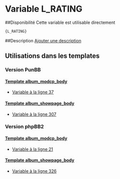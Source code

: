 # Variable L_RATING

##Disponibilité
Cette variable est utilisable directement

```html
{L_RATING}
```

##Description
[Ajouter une description](https://fa-tvars.appspot.com/var/L_RATING)

## Utilisations dans les templates

### Version PunBB

#### [Template album_modcp_body](punbb/album_modcp_body.md#readme)
* [Variable &agrave; la ligne 37](../punbb/album_modcp_body.tpl#L37)

#### [Template album_showpage_body](punbb/album_showpage_body.md#readme)
* [Variable &agrave; la ligne 307](../punbb/album_showpage_body.tpl#L307)

### Version phpBB2

#### [Template album_modcp_body](subsilver/album_modcp_body.md#readme)
* [Variable &agrave; la ligne 21](../subsilver/album_modcp_body.tpl#L21)

#### [Template album_showpage_body](subsilver/album_showpage_body.md#readme)
* [Variable &agrave; la ligne 326](../subsilver/album_showpage_body.tpl#L326)
